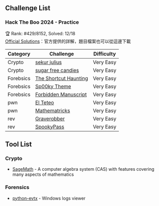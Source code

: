 
## Challenge List

### Hack The Boo 2024 - Practice 

🏆 Rank: #429/8152, Solved: 12/18  
[Official Solutions](https://github.com/hackthebox/hacktheboo-2024)：官方提供的詳解，題目檔案也可以從這邊下載

|Category|Challenge|Difficulty|
|-|-|-|
|Crypto|[sekur julius](/hackthebox/Hack%20The%20Boo%202024%20-%20Practice/crypto/sekur%20julius.md)|Very Easy|
|Crypto|[sugar free candies](/hackthebox/Hack%20The%20Boo%202024%20-%20Practice/crypto/sugar%20free%20candies.md)|Very Easy|
|Forebsics|[The Shortcut Haunting](/hackthebox/Hack%20The%20Boo%202024%20-%20Practice/forensics/The%20Shortcut%20Haunting.md)|Very Easy|
|Forebsics|[Sp00ky Theme](/hackthebox/Hack%20The%20Boo%202024%20-%20Practice/forensics/Sp00ky%20Theme.md)|Very Easy|
|Forebsics|[Forbidden Manuscript](/hackthebox/Hack%20The%20Boo%202024%20-%20Practice/forensics/Forbidden%20Manuscript.md)|Very Easy|
|pwn|[El Teteo](/hackthebox/Hack%20The%20Boo%202024%20-%20Practice/pwn/El%20Teteo.md)|Very Easy|
|pwn|[Mathematricks](/hackthebox/Hack%20The%20Boo%202024%20-%20Practice/pwn/Mathematricks.md)|Very Easy|
|rev|[Graverobber](/hackthebox/Hack%20The%20Boo%202024%20-%20Practice/rev/Graverobber.md)|Very Easy|
|rev|[SpookyPass](/hackthebox/Hack%20The%20Boo%202024%20-%20Practice/rev/SpookyPass.md)|Very Easy|

## Tool List

### Crypto
- [SageMath](https://www.sagemath.org/) - A computer algebra system (CAS) with features covering many aspects of mathematics

### Forensics
- [python-evtx](https://github.com/williballenthin/python-evtx) - Windows logs viewer
